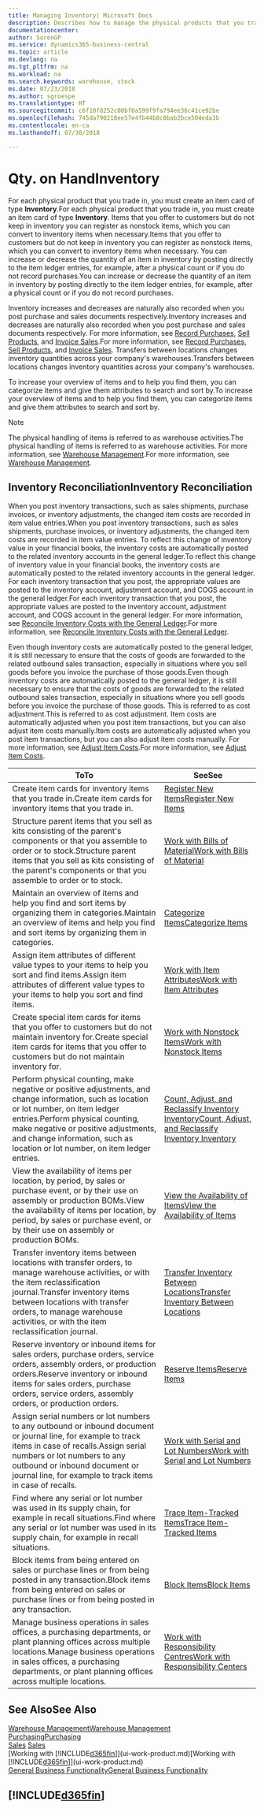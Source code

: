 ```yaml
---
title: Managing Inventory| Microsoft Docs
description: Describes how to manage the physical products that you trade in, for example, handling the stock in your warehouse.
documentationcenter: 
author: SorenGP
ms.service: dynamics365-business-central
ms.topic: article
ms.devlang: na
ms.tgt_pltfrm: na
ms.workload: na
ms.search.keywords: warehouse, stock
ms.date: 07/23/2018
ms.author: sgroespe
ms.translationtype: HT
ms.sourcegitcommit: c6f10f8252c00bf0a599f9fa794ee36c41ce92be
ms.openlocfilehash: 745da790218ee57e4fb44b8c0bab2bce504eda3b
ms.contentlocale: en-ca
ms.lasthandoff: 07/30/2018

---
```


# <a name="inventory"></a><span data-ttu-id="d1ba9-103">Qty. on Hand</span><span class="sxs-lookup"><span data-stu-id="d1ba9-103">Inventory</span></span>
<span data-ttu-id="d1ba9-104">For each physical product that you trade in, you must create an item card of type **Inventory**.</span><span class="sxs-lookup"><span data-stu-id="d1ba9-104">For each physical product that you trade in, you must create an item card of type **Inventory**.</span></span> <span data-ttu-id="d1ba9-105">Items that you offer to customers but do not keep in inventory you can register as nonstock items, which you can convert to inventory items when necessary.</span><span class="sxs-lookup"><span data-stu-id="d1ba9-105">Items that you offer to customers but do not keep in inventory you can register as nonstock items, which you can convert to inventory items when necessary.</span></span> <span data-ttu-id="d1ba9-106">You can increase or decrease the quantity of an item in inventory by posting directly to the item ledger entries, for example, after a physical count or if you do not record purchases.</span><span class="sxs-lookup"><span data-stu-id="d1ba9-106">You can increase or decrease the quantity of an item in inventory by posting directly to the item ledger entries, for example, after a physical count or if you do not record purchases.</span></span>

<span data-ttu-id="d1ba9-107">Inventory increases and decreases are naturally also recorded when you post purchase and sales documents respectively.</span><span class="sxs-lookup"><span data-stu-id="d1ba9-107">Inventory increases and decreases are naturally also recorded when you post purchase and sales documents respectively.</span></span> <span data-ttu-id="d1ba9-108">For more information, see [Record Purchases](purchasing-how-record-purchases.md), [Sell Products](sales-how-sell-products.md), and [Invoice Sales](sales-how-invoice-sales.md).</span><span class="sxs-lookup"><span data-stu-id="d1ba9-108">For more information, see [Record Purchases](purchasing-how-record-purchases.md), [Sell Products](sales-how-sell-products.md), and [Invoice Sales](sales-how-invoice-sales.md).</span></span> <span data-ttu-id="d1ba9-109">Transfers between locations changes inventory quantities across your company's warehouses.</span><span class="sxs-lookup"><span data-stu-id="d1ba9-109">Transfers between locations changes inventory quantities across your company's warehouses.</span></span>   

<span data-ttu-id="d1ba9-110">To increase your overview of items and to help you find them, you can categorize items and give them attributes to search and sort by.</span><span class="sxs-lookup"><span data-stu-id="d1ba9-110">To increase your overview of items and to help you find them, you can categorize items and give them attributes to search and sort by.</span></span>

> [!NOTE]
> <span data-ttu-id="d1ba9-111">The physical handling of items is referred to as warehouse activities.</span><span class="sxs-lookup"><span data-stu-id="d1ba9-111">The physical handling of items is referred to as warehouse activities.</span></span> <span data-ttu-id="d1ba9-112">For more information, see [Warehouse Management](warehouse-manage-warehouse.md).</span><span class="sxs-lookup"><span data-stu-id="d1ba9-112">For more information, see [Warehouse Management](warehouse-manage-warehouse.md).</span></span>

## <a name="inventory-reconciliation"></a><span data-ttu-id="d1ba9-113">Inventory Reconciliation</span><span class="sxs-lookup"><span data-stu-id="d1ba9-113">Inventory Reconciliation</span></span>
<span data-ttu-id="d1ba9-114">When you post inventory transactions, such as sales shipments, purchase invoices, or inventory adjustments, the changed item costs are recorded in item value entries.</span><span class="sxs-lookup"><span data-stu-id="d1ba9-114">When you post inventory transactions, such as sales shipments, purchase invoices, or inventory adjustments, the changed item costs are recorded in item value entries.</span></span> <span data-ttu-id="d1ba9-115">To reflect this change of inventory value in your financial books, the inventory costs are automatically posted to the related inventory accounts in the general ledger.</span><span class="sxs-lookup"><span data-stu-id="d1ba9-115">To reflect this change of inventory value in your financial books, the inventory costs are automatically posted to the related inventory accounts in the general ledger.</span></span> <span data-ttu-id="d1ba9-116">For each inventory transaction that you post, the appropriate values are posted to the inventory account, adjustment account, and COGS account in the general ledger.</span><span class="sxs-lookup"><span data-stu-id="d1ba9-116">For each inventory transaction that you post, the appropriate values are posted to the inventory account, adjustment account, and COGS account in the general ledger.</span></span> <span data-ttu-id="d1ba9-117">For more information, see [Reconcile Inventory Costs with the General Ledger](finance-how-to-post-inventory-costs-to-the-general-ledger.md).</span><span class="sxs-lookup"><span data-stu-id="d1ba9-117">For more information, see [Reconcile Inventory Costs with the General Ledger](finance-how-to-post-inventory-costs-to-the-general-ledger.md).</span></span>

<span data-ttu-id="d1ba9-118">Even though inventory costs are automatically posted to the general ledger, it is still necessary to ensure that the costs of goods are forwarded to the related outbound sales transaction, especially in situations where you sell goods before you invoice the purchase of those goods.</span><span class="sxs-lookup"><span data-stu-id="d1ba9-118">Even though inventory costs are automatically posted to the general ledger, it is still necessary to ensure that the costs of goods are forwarded to the related outbound sales transaction, especially in situations where you sell goods before you invoice the purchase of those goods.</span></span> <span data-ttu-id="d1ba9-119">This is referred to as cost adjustment.</span><span class="sxs-lookup"><span data-stu-id="d1ba9-119">This is referred to as cost adjustment.</span></span> <span data-ttu-id="d1ba9-120">Item costs are automatically adjusted when you post item transactions, but you can also adjust item costs manually.</span><span class="sxs-lookup"><span data-stu-id="d1ba9-120">Item costs are automatically adjusted when you post item transactions, but you can also adjust item costs manually.</span></span> <span data-ttu-id="d1ba9-121">For more information, see [Adjust Item Costs](inventory-how-adjust-item-costs.md).</span><span class="sxs-lookup"><span data-stu-id="d1ba9-121">For more information, see [Adjust Item Costs](inventory-how-adjust-item-costs.md).</span></span>

|<span data-ttu-id="d1ba9-122">To</span><span class="sxs-lookup"><span data-stu-id="d1ba9-122">To</span></span> |<span data-ttu-id="d1ba9-123">See</span><span class="sxs-lookup"><span data-stu-id="d1ba9-123">See</span></span> |
|---|----|
|<span data-ttu-id="d1ba9-124">Create item cards for inventory items that you trade in.</span><span class="sxs-lookup"><span data-stu-id="d1ba9-124">Create item cards for inventory items that you trade in.</span></span>|[<span data-ttu-id="d1ba9-125">Register New Items</span><span class="sxs-lookup"><span data-stu-id="d1ba9-125">Register New Items</span></span>](inventory-how-register-new-items.md)|
|<span data-ttu-id="d1ba9-126">Structure parent items that you sell as kits consisting of the parent's components or that you assemble to order or to stock.</span><span class="sxs-lookup"><span data-stu-id="d1ba9-126">Structure parent items that you sell as kits consisting of the parent's components or that you assemble to order or to stock.</span></span>|[<span data-ttu-id="d1ba9-127">Work with Bills of Material</span><span class="sxs-lookup"><span data-stu-id="d1ba9-127">Work with Bills of Material</span></span>](inventory-how-work-BOMs.md)|
|<span data-ttu-id="d1ba9-128">Maintain an overview of items and help you find and sort items by organizing them in categories.</span><span class="sxs-lookup"><span data-stu-id="d1ba9-128">Maintain an overview of items and help you find and sort items by organizing them in categories.</span></span>|[<span data-ttu-id="d1ba9-129">Categorize Items</span><span class="sxs-lookup"><span data-stu-id="d1ba9-129">Categorize Items</span></span>](inventory-how-categorize-items.md)|
|<span data-ttu-id="d1ba9-130">Assign item attributes of different value types to your items to help you sort and find items.</span><span class="sxs-lookup"><span data-stu-id="d1ba9-130">Assign item attributes of different value types to your items to help you sort and find items.</span></span>|[<span data-ttu-id="d1ba9-131">Work with Item Attributes</span><span class="sxs-lookup"><span data-stu-id="d1ba9-131">Work with Item Attributes</span></span>](inventory-how-work-item-attributes.md)|
|<span data-ttu-id="d1ba9-132">Create special item cards for items that you offer to customers but do not maintain inventory for.</span><span class="sxs-lookup"><span data-stu-id="d1ba9-132">Create special item cards for items that you offer to customers but do not maintain inventory for.</span></span>|[<span data-ttu-id="d1ba9-133">Work with Nonstock Items</span><span class="sxs-lookup"><span data-stu-id="d1ba9-133">Work with Nonstock Items</span></span>](inventory-how-work-nonstock-items.md)|
|<span data-ttu-id="d1ba9-134">Perform physical counting, make negative or positive adjustments, and change information, such as location or lot number, on item ledger entries.</span><span class="sxs-lookup"><span data-stu-id="d1ba9-134">Perform physical counting, make negative or positive adjustments, and change information, such as location or lot number, on item ledger entries.</span></span>|[<span data-ttu-id="d1ba9-135">Count, Adjust, and Reclassify Inventory Inventory</span><span class="sxs-lookup"><span data-stu-id="d1ba9-135">Count, Adjust, and Reclassify Inventory Inventory</span></span>](inventory-how-count-adjust-reclassify.md)|
|<span data-ttu-id="d1ba9-136">View the availability of items per location, by period, by sales or purchase event, or by their use on assembly or production BOMs.</span><span class="sxs-lookup"><span data-stu-id="d1ba9-136">View the availability of items per location, by period, by sales or purchase event, or by their use on assembly or production BOMs.</span></span>|[<span data-ttu-id="d1ba9-137">View the Availability of Items</span><span class="sxs-lookup"><span data-stu-id="d1ba9-137">View the Availability of Items</span></span>](inventory-how-availability-overview.md)|
|<span data-ttu-id="d1ba9-138">Transfer inventory items between locations with transfer orders, to manage warehouse activities, or with the item reclassification journal.</span><span class="sxs-lookup"><span data-stu-id="d1ba9-138">Transfer inventory items between locations with transfer orders, to manage warehouse activities, or with the item reclassification journal.</span></span>|[<span data-ttu-id="d1ba9-139">Transfer Inventory Between Locations</span><span class="sxs-lookup"><span data-stu-id="d1ba9-139">Transfer Inventory Between Locations</span></span>](inventory-how-transfer-between-locations.md)|
|<span data-ttu-id="d1ba9-140">Reserve inventory or inbound items for sales orders, purchase orders, service orders, assembly orders, or production orders.</span><span class="sxs-lookup"><span data-stu-id="d1ba9-140">Reserve inventory or inbound items for sales orders, purchase orders, service orders, assembly orders, or production orders.</span></span>|[<span data-ttu-id="d1ba9-141">Reserve Items</span><span class="sxs-lookup"><span data-stu-id="d1ba9-141">Reserve Items</span></span>](inventory-how-to-reserve-items.md)|
|<span data-ttu-id="d1ba9-142">Assign serial numbers or lot numbers to any outbound or inbound document or journal line, for example to track items in case of recalls.</span><span class="sxs-lookup"><span data-stu-id="d1ba9-142">Assign serial numbers or lot numbers to any outbound or inbound document or journal line, for example to track items in case of recalls.</span></span>|[<span data-ttu-id="d1ba9-143">Work with Serial and Lot Numbers</span><span class="sxs-lookup"><span data-stu-id="d1ba9-143">Work with Serial and Lot Numbers</span></span>](inventory-how-work-item-tracking.md)|
|<span data-ttu-id="d1ba9-144">Find where any serial or lot number was used in its supply chain, for example in recall situations.</span><span class="sxs-lookup"><span data-stu-id="d1ba9-144">Find where any serial or lot number was used in its supply chain, for example in recall situations.</span></span>|[<span data-ttu-id="d1ba9-145">Trace Item-Tracked Items</span><span class="sxs-lookup"><span data-stu-id="d1ba9-145">Trace Item-Tracked Items</span></span>](inventory-how-to-trace-item-tracked-items.md)|
|<span data-ttu-id="d1ba9-146">Block items from being entered on sales or purchase lines or from being posted in any transaction.</span><span class="sxs-lookup"><span data-stu-id="d1ba9-146">Block items from being entered on sales or purchase lines or from being posted in any transaction.</span></span>|[<span data-ttu-id="d1ba9-147">Block Items</span><span class="sxs-lookup"><span data-stu-id="d1ba9-147">Block Items</span></span>](inventory-how-block-items.md)|
|<span data-ttu-id="d1ba9-148">Manage business operations in sales offices, a purchasing departments, or plant planning offices across multiple locations.</span><span class="sxs-lookup"><span data-stu-id="d1ba9-148">Manage business operations in sales offices, a purchasing departments, or plant planning offices across multiple locations.</span></span>|[<span data-ttu-id="d1ba9-149">Work with Responsibility Centres</span><span class="sxs-lookup"><span data-stu-id="d1ba9-149">Work with Responsibility Centers</span></span>](inventory-responsibility-centers.md)|

## <a name="see-also"></a><span data-ttu-id="d1ba9-150">See Also</span><span class="sxs-lookup"><span data-stu-id="d1ba9-150">See Also</span></span>  
[<span data-ttu-id="d1ba9-151">Warehouse Management</span><span class="sxs-lookup"><span data-stu-id="d1ba9-151">Warehouse Management</span></span>](warehouse-manage-warehouse.md)  
[<span data-ttu-id="d1ba9-152">Purchasing</span><span class="sxs-lookup"><span data-stu-id="d1ba9-152">Purchasing</span></span>](purchasing-manage-purchasing.md)  
<span data-ttu-id="d1ba9-153">[Sales](sales-manage-sales.md)  </span><span class="sxs-lookup"><span data-stu-id="d1ba9-153">[Sales](sales-manage-sales.md)  </span></span>  
<span data-ttu-id="d1ba9-154">[Working with [!INCLUDE[d365fin](includes/d365fin_md.md)]](ui-work-product.md)</span><span class="sxs-lookup"><span data-stu-id="d1ba9-154">[Working with [!INCLUDE[d365fin](includes/d365fin_md.md)]](ui-work-product.md)</span></span>  
[<span data-ttu-id="d1ba9-155">General Business Functionality</span><span class="sxs-lookup"><span data-stu-id="d1ba9-155">General Business Functionality</span></span>](ui-across-business-areas.md)

## [!INCLUDE[d365fin](includes/free_trial_md.md)]  

